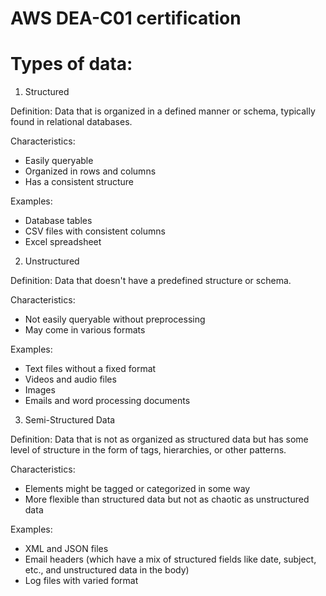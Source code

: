 # AWS DEA-C01 certification
# Types of data:
1. Structured

Definition: Data that is organized in a 
defined manner or schema, typically 
found in relational databases.

Characteristics: 
- Easily queryable
- Organized in rows and columns
- Has a consistent structure
  
Examples:
- Database tables
- CSV files with consistent columns
- Excel spreadsheet
  
2. Unstructured

Definition: Data that doesn't have 
a predefined structure or schema.

Characteristics:
- Not easily queryable without preprocessing
- May come in various formats

Examples: 
- Text files without a fixed format
- Videos and audio files
- Images
- Emails and word processing documents

3. Semi-Structured Data

Definition: Data that is not as organized 
as structured data but has some level of 
structure in the form of tags, hierarchies, 
or other patterns.

Characteristics: 
- Elements might be tagged or categorized in 
some way
- More flexible than structured data but not 
as chaotic as unstructured data

Examples: 
- XML and JSON files
- Email headers (which have a mix of 
structured fields like date, subject, etc., and 
unstructured data in the body)
- Log files with varied format
